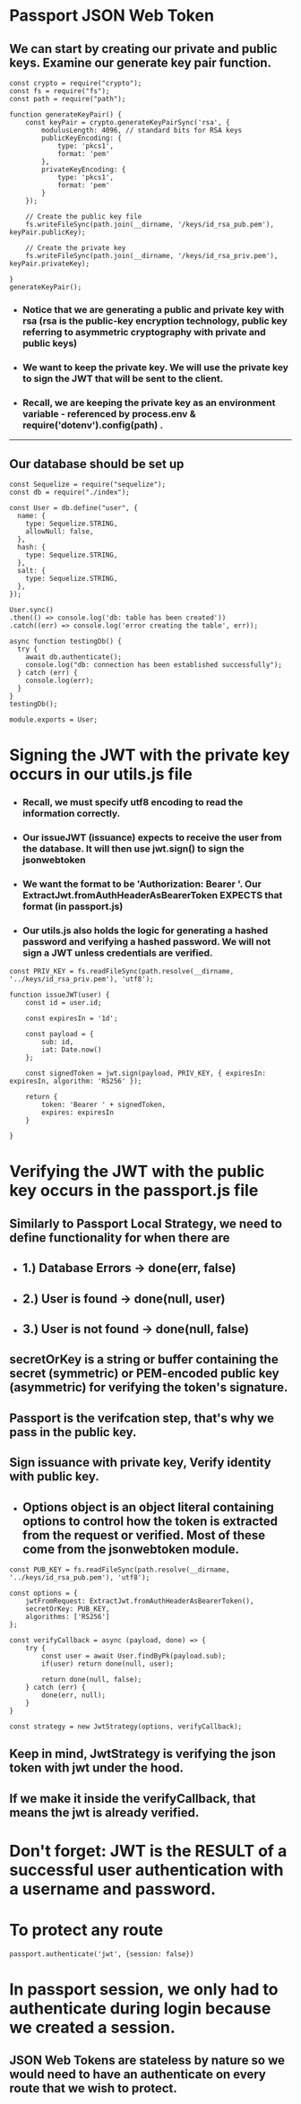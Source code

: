 # Passport JSON Web Token

## We can start by creating our private and public keys. Examine our generate key pair function.
```
const crypto = require("crypto");
const fs = require("fs");
const path = require("path");

function generateKeyPair() {
    const keyPair = crypto.generateKeyPairSync('rsa', {
        modulusLength: 4096, // standard bits for RSA keys
        publicKeyEncoding: {
            type: 'pkcs1',
            format: 'pem'
        },
        privateKeyEncoding: {
            type: 'pkcs1',
            format: 'pem'
        }
    });

    // Create the public key file
    fs.writeFileSync(path.join(__dirname, '/keys/id_rsa_pub.pem'), keyPair.publicKey);

    // Create the private key 
    fs.writeFileSync(path.join(__dirname, '/keys/id_rsa_priv.pem'), keyPair.privateKey);

}
generateKeyPair();

```
- ### Notice that we are generating a public and private key with rsa (rsa is the public-key encryption technology, public key referring to asymmetric cryptography with private and public keys)
- ### We want to keep the private key. We will use the private key to sign the JWT that will be sent to the client.
- ### Recall, we are keeping the private key as an environment variable - referenced by process.env & require('dotenv').config(path) .
<hr />

## Our database should be set up
```
const Sequelize = require("sequelize");
const db = require("./index");

const User = db.define("user", {
  name: {
    type: Sequelize.STRING,
    allowNull: false,
  },
  hash: {
    type: Sequelize.STRING,
  },
  salt: {
    type: Sequelize.STRING,
  },
});

User.sync()
.then(() => console.log('db: table has been created'))
.catch((err) => console.log('error creating the table', err));

async function testingDb() {
  try {
    await db.authenticate();
    console.log("db: connection has been established successfully");
  } catch (err) {
    console.log(err);
  }
}
testingDb();

module.exports = User;

```

# Signing the JWT with the private key occurs in our utils.js file
- ### Recall, we must specify utf8 encoding to read the information correctly.
- ### Our issueJWT (issuance) expects to receive the user from the database. It will then use jwt.sign() to sign the jsonwebtoken
- ### We want the format to be 'Authorization: Bearer <token>'. Our ExtractJwt.fromAuthHeaderAsBearerToken EXPECTS that format (in passport.js)
- ### Our utils.js also holds the logic for generating a hashed password and verifying a hashed password. We will not sign a JWT unless credentials are verified.
```
const PRIV_KEY = fs.readFileSync(path.resolve(__dirname, '../keys/id_rsa_priv.pem'), 'utf8');

function issueJWT(user) {
    const id = user.id;

    const expiresIn = '1d';

    const payload = {
        sub: id,
        iat: Date.now()
    };

    const signedToken = jwt.sign(payload, PRIV_KEY, { expiresIn: expiresIn, algorithm: 'RS256' });

    return {
        token: 'Bearer ' + signedToken,
        expires: expiresIn
    }

}
```

# Verifying the JWT with the public key occurs in the passport.js file
## Similarly to Passport Local Strategy, we need to define functionality for when there are
- ## 1.) Database Errors -> done(err, false)
- ## 2.) User is found -> done(null, user)
- ## 3.) User is not found -> done(null, false)
## **secretOrKey** is a string or buffer containing the secret (symmetric) or PEM-encoded public key (asymmetric) for verifying the token's signature. 
## Passport is the verifcation step, that's why we pass in the public key.
## **Sign issuance with private key, Verify identity with public key.**
- ## **Options object** is an object literal containing options to control how the token is extracted from the request or verified. Most of these come from the jsonwebtoken module.
```
const PUB_KEY = fs.readFileSync(path.resolve(__dirname, '../keys/id_rsa_pub.pem'), 'utf8');

const options = {
    jwtFromRequest: ExtractJwt.fromAuthHeaderAsBearerToken(),
    secretOrKey: PUB_KEY,
    algorithms: ['RS256']
};

const verifyCallback = async (payload, done) => {
    try {
        const user = await User.findByPk(payload.sub);
        if(user) return done(null, user);

        return done(null, false);
    } catch (err) {
        done(err, null);
    }
}

const strategy = new JwtStrategy(options, verifyCallback);
```
## Keep in mind, JwtStrategy is verifying the json token with jwt under the hood.
## If we make it inside the verifyCallback, that means the jwt is already verified.



# Don't forget: JWT is the RESULT of a successful user authentication with a username and password.


# To protect any route
```
passport.authenticate('jwt', {session: false})
```
# In passport session, we only had to authenticate during login because we created a session.
## JSON Web Tokens are stateless by nature so we would need to have an authenticate on every route that we wish to protect.
